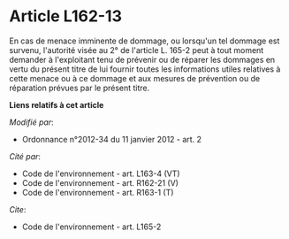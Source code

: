# Article L162-13

En cas de menace imminente de dommage, ou lorsqu'un tel dommage est survenu, l'autorité visée au 2° de l'article L. 165-2
peut à tout moment demander à l'exploitant tenu de prévenir ou de réparer les dommages en vertu du présent titre de lui
fournir toutes les informations utiles relatives à cette menace ou à ce dommage et aux mesures de prévention ou de réparation
prévues par le présent titre.

**Liens relatifs à cet article**

_Modifié par_:

  - Ordonnance n°2012-34 du 11 janvier 2012 - art. 2

_Cité par_:

  - Code de l'environnement - art. L163-4 (VT)
  - Code de l'environnement - art. R162-21 (V)
  - Code de l'environnement - art. R163-1 (T)

_Cite_:

  - Code de l'environnement - art. L165-2
